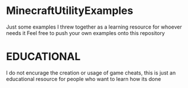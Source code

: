 # MinecraftUtilityExamples

Just some examples I threw together as a learning resource for whoever needs it
Feel free to push your own examples onto this repository

# EDUCATIONAL

I do not encurage the creation or usage of game cheats, this is just an educational resource for people who want to learn how its done
